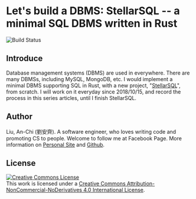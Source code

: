 # Let's build a DBMS: StellarSQL -- a minimal SQL DBMS written in Rust

![Build Status](https://travis-ci.org/tigercosmos/lets-build-dbms.svg?branch=master)

## Introduce

Database management systems (DBMS) are used in everywhere. There are many DBMSs, including MySQL, MongoDB, etc. I would implement a minimal DBMS supporting SQL in Rust, with a new project, "[StellarSQL](https://github.com/tigercosmos/StellarSQL)", from scratch. I will work on it everyday since 2018/10/15, and record the process in this series articles, until I finish StellarSQL.

## Author

Liu, An-Chi (劉安齊). A software engineer, who loves writing code and promoting CS to people. Welcome to follow me at Facebook Page. More information on [Personal Site](https://tigercosmos.xyz/) and [Github](https://github.com/tigercosmos).

## License

<a rel="license" href="http://creativecommons.org/licenses/by-nc-nd/4.0/"><img alt="Creative Commons License" style="border-width:0" src="https://i.creativecommons.org/l/by-nc-nd/4.0/88x31.png" /></a><br />This work is licensed under a <a rel="license" href="http://creativecommons.org/licenses/by-nc-nd/4.0/">Creative Commons Attribution-NonCommercial-NoDerivatives 4.0 International License</a>.

